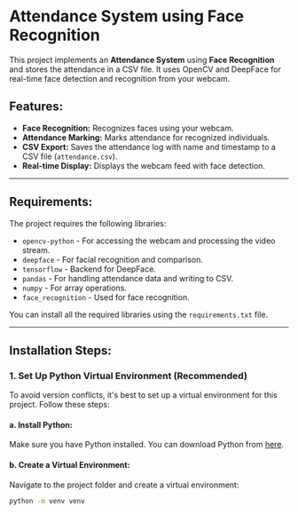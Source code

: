 # Attendance System using Face Recognition

This project implements an **Attendance System** using **Face Recognition** and stores the attendance in a CSV file. It uses OpenCV and DeepFace for real-time face detection and recognition from your webcam.

## Features:
- **Face Recognition:** Recognizes faces using your webcam.
- **Attendance Marking:** Marks attendance for recognized individuals.
- **CSV Export:** Saves the attendance log with name and timestamp to a CSV file (`attendance.csv`).
- **Real-time Display:** Displays the webcam feed with face detection.

---

## Requirements:

The project requires the following libraries:

- `opencv-python` - For accessing the webcam and processing the video stream.
- `deepface` - For facial recognition and comparison.
- `tensorflow` - Backend for DeepFace.
- `pandas` - For handling attendance data and writing to CSV.
- `numpy` - For array operations.
- `face_recognition` - Used for face recognition.

You can install all the required libraries using the `requirements.txt` file.

---

## Installation Steps:

### 1. Set Up Python Virtual Environment (Recommended)

To avoid version conflicts, it's best to set up a virtual environment for this project. Follow these steps:

#### a. Install Python:
Make sure you have Python installed. You can download Python from [here](https://www.python.org/downloads/).

#### b. Create a Virtual Environment:
Navigate to the project folder and create a virtual environment:
```bash
python -m venv venv
